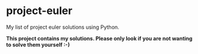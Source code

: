 # project-euler
My list of project euler solutions using Python.


**This project contains my solutions. Please only look if you are not wanting to solve them yourself :-)**
